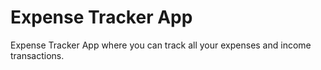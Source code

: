 # Expense Tracker App

Expense Tracker App where you can track all your expenses and income transactions.
